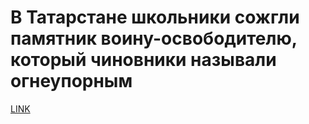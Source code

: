 # В Татарстане школьники сожгли памятник воину-освободителю, который чиновники называли огнеупорным



[LINK](https://varlamov.ru/4215337.html)